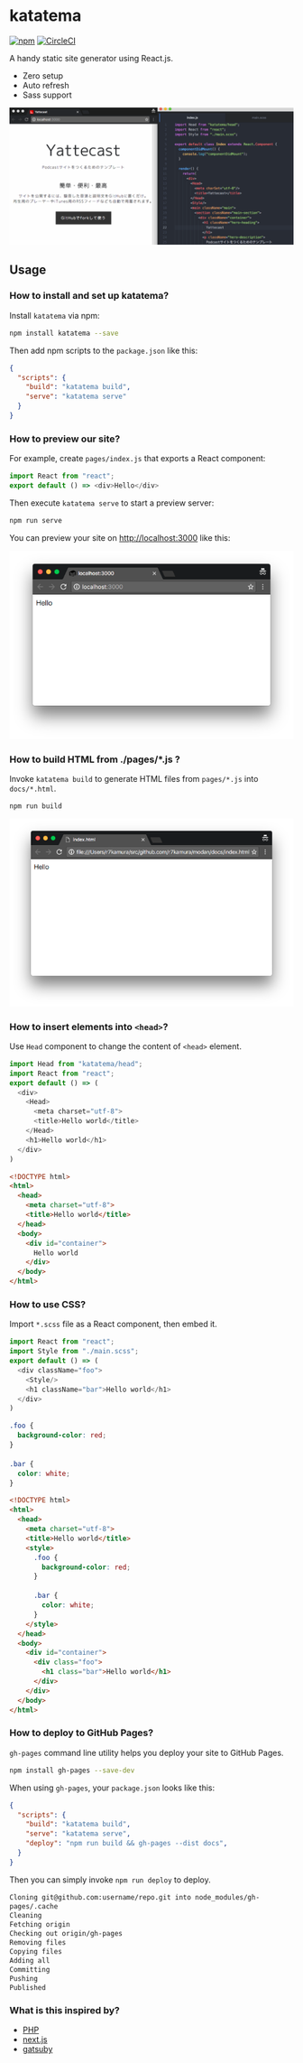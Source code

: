 # katatema

[![npm](https://img.shields.io/npm/v/katatema.svg)](https://www.npmjs.com/package/katatema)
[![CircleCI](https://img.shields.io/circleci/project/github/r7kamura/katatema.svg)](https://circleci.com/gh/r7kamura/katatema)

A handy static site generator using React.js.

- Zero setup
- Auto refresh
- Sass support

![demo](/images/demo.gif)

## Usage

### How to install and set up katatema?

Install `katatema` via npm:

```bash
npm install katatema --save
```

Then add npm scripts to the `package.json` like this:

```json
{
  "scripts": {
    "build": "katatema build",
    "serve": "katatema serve"
  }
}
```

### How to preview our site?

For example, create `pages/index.js` that exports a React component:

```javascript
import React from "react";
export default () => <div>Hello</div>
```

Then execute `katatema serve` to start a preview server:

```bash
npm run serve
```

You can preview your site on [http://localhost:3000](http://localhost:3000) like this:

![image](/images/screenshot-serve.png)

### How to build HTML from ./pages/\*.js ?

Invoke `katatema build` to generate HTML files from `pages/*.js` into `docs/*.html`.

```bash
npm run build
```

![image](/images/screenshot-build.png)

### How to insert elements into `<head>`?

Use `Head` component to change the content of `<head>` element.

```javascript
import Head from "katatema/head";
import React from "react";
export default () => (
  <div>
    <Head>
      <meta charset="utf-8">
      <title>Hello world</title>
    </Head>
    <h1>Hello world</h1>
  </div>
)
```

```html
<!DOCTYPE html>
<html>
  <head>
    <meta charset="utf-8">
    <title>Hello world</title>
  </head>
  <body>
    <div id="container">
      Hello world
    </div>
  </body>
</html>
```

### How to use CSS?

Import `*.scss` file as a React component, then embed it.

```javascript
import React from "react";
import Style from "./main.scss";
export default () => (
  <div className="foo">
    <Style/>
    <h1 className="bar">Hello world</h1>
  </div>
)
```

```scss
.foo {
  background-color: red;
}

.bar {
  color: white;
}
```

```html
<!DOCTYPE html>
<html>
  <head>
    <meta charset="utf-8">
    <title>Hello world</title>
    <style>
      .foo {
        background-color: red;
      }

      .bar {
        color: white;
      }
    </style>
  </head>
  <body>
    <div id="container">
      <div class="foo">
        <h1 class="bar">Hello world</h1>
      </div>
    </div>
  </body>
</html>
```

### How to deploy to GitHub Pages?

`gh-pages` command line utility helps you deploy your site to GitHub Pages.

```bash
npm install gh-pages --save-dev
```

When using `gh-pages`, your `package.json` looks like this:

```json
{
  "scripts": {
    "build": "katatema build",
    "serve": "katatema serve",
    "deploy": "npm run build && gh-pages --dist docs",
  }
}
```

Then you can simply invoke `npm run deploy` to deploy.

```
Cloning git@github.com:username/repo.git into node_modules/gh-pages/.cache
Cleaning
Fetching origin
Checking out origin/gh-pages
Removing files
Copying files
Adding all
Committing
Pushing
Published
```

### What is this inspired by?

- [PHP](https://github.com/php/php-src)
- [next.js](https://github.com/zeit/next.js)
- [gatsuby](https://github.com/gatsbyjs/gatsby)
